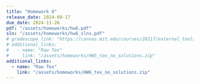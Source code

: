 ```yaml
---
title: "Homework 6"
release_date: 2024-09-17
due_date: 2024-11-26
pdf: "/assets/homeworks/hw6.pdf"
sln: "/assets/homeworks/hw6_slns.pdf"
# gradescope_link: "https://canvas.mit.edu/courses/28217/external_tools/369"
# additional_links:
#   - name: "Raw Tex"
#     link: "/assets/homeworks/HW5_tex_no_solutions.zip"
additional_links:
  - name: "Raw Tex"
    link: "/assets/homeworks/HW6_tex_no_solutions.zip"
---
```

